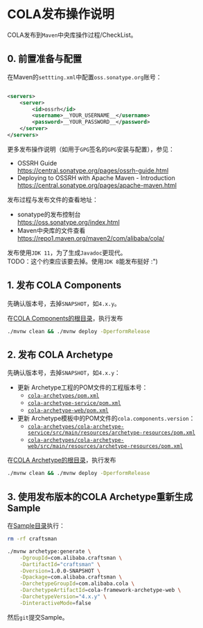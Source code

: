 # COLA发布操作说明

COLA发布到`Maven`中央库操作过程/CheckList。

## 0. 前置准备与配置

在Maven的`settting.xml`中配置`oss.sonatype.org`账号：

```xml

<servers>
    <server>
        <id>ossrh</id>
        <username>__YOUR_USERNAME__</username>
        <password>__YOUR_PASSWORD__</password>
    </server>
</servers>
```

更多发布操作说明（如用于`GPG`签名的`GPG`安装与配置），参见：

- OSSRH Guide  
  https://central.sonatype.org/pages/ossrh-guide.html
- Deploying to OSSRH with Apache Maven - Introduction  
  https://central.sonatype.org/pages/apache-maven.html

发布过程与发布文件的查看地址：

- sonatype的发布控制台  
  https://oss.sonatype.org/index.html
- Maven中央库的文件查看  
  https://repo1.maven.org/maven2/com/alibaba/cola/

发布使用`JDK 11`，为了生成`Javadoc`更现代。  
TODO：这个约束应该要去掉。使用`JDK 8`能发布挺好 :")

## 1. 发布 COLA Components

先确认版本号，去掉`SNAPSHOT`，如`4.x.y`。

在[COLA Components的根目录](../cola-components)，执行发布

```bash
./mvnw clean && ./mvnw deploy -DperformRelease
```

## 2. 发布 COLA Archetype

先确认版本号，去掉`SNAPSHOT`，如`4.x.y`：

- 更新 Archetype工程的POM文件的工程版本号：
    - [`cola-archetypes/pom.xml`](../cola-archetypes/pom.xml)
    - [`cola-archetype-service/pom.xml`](../cola-archetypes/cola-archetype-service/pom.xml)
    - [`cola-archetype-web/pom.xml`](../cola-archetypes/cola-archetype-web/pom.xml)
- 更新 Archetype模板中的POM文件的`cola.components.version`：
    - [`cola-archetypes/cola-archetype-service/src/main/resources/archetype-resources/pom.xml`](../cola-archetypes/cola-archetype-service/src/main/resources/archetype-resources/pom.xml)
    - [`cola-archetypes/cola-archetype-web/src/main/resources/archetype-resources/pom.xml`](../cola-archetypes/cola-archetype-web/src/main/resources/archetype-resources/pom.xml)

在[COLA Archetype的根目录](../cola-archetypes)，执行发布

```bash
./mvnw clean && ./mvnw deploy -DperformRelease
```

## 3. 使用发布版本的COLA Archetype重新生成Sample

在[Sample目录](../sample)执行：

```bash
rm -rf craftsman

./mvnw archetype:generate \
    -DgroupId=com.alibaba.craftsman \
    -DartifactId="craftsman" \
    -Dversion=1.0.0-SNAPSHOT \
    -Dpackage=com.alibaba.craftsman \
    -DarchetypeGroupId=com.alibaba.cola \
    -DarchetypeArtifactId=cola-framework-archetype-web \
    -DarchetypeVersion="4.x.y" \
    -DinteractiveMode=false
```

然后`git`提交Sample。
